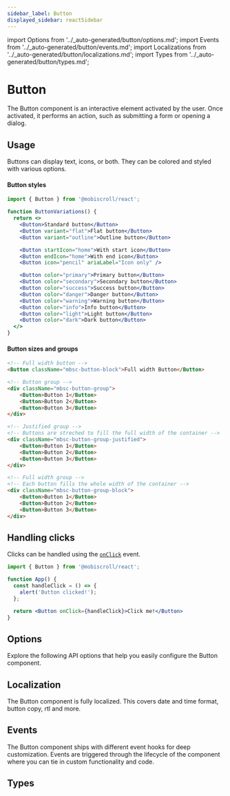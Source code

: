 ```yaml
---
sidebar_label: Button
displayed_sidebar: reactSidebar
---
```


import Options from '../\_auto-generated/button/options.md';
import Events from '../\_auto-generated/button/events.md';
import Localizations from '../\_auto-generated/button/localizations.md';
import Types from '../\_auto-generated/button/types.md';

# Button

The Button component is an interactive element activated by the user.
Once activated, it performs an action, such as submitting a form or opening a dialog.

## Usage

Buttons can display text, icons, or both. They can be colored and styled with various options.

#### Button styles

```jsx
import { Button } from '@mobiscroll/react';

function ButtonVariations() {
  return <>
    <Button>Standard button</Button>
    <Button variant="flat">Flat button</Button>
    <Button variant="outline">Outline button</Button>

    <Button startIcon="home">With start icon</Button>
    <Button endIcon="home">With end icon</Button>
    <Button icon="pencil" ariaLabel="Icon only" />

    <Button color="primary">Primary button</Button>
    <Button color="secondary">Secondary button</Button>
    <Button color="success">Success button</Button>
    <Button color="danger">Danger button</Button>
    <Button color="warning">Warning button</Button>
    <Button color="info">Info button</Button>
    <Button color="light">Light button</Button>
    <Button color="dark">Dark button</Button>
  </>
}
```

#### Button sizes and groups

```html
<!-- Full width button -->
<Button className="mbsc-button-block">Full width Button</Button>

<!-- Button group -->
<div className="mbsc-button-group">
    <Button>Button 1</Button>
    <Button>Button 2</Button>
    <Button>Button 3</Button>
</div>

<!-- Justified group -->
<!-- Buttons are streched to fill the full width of the container -->
<div className="mbsc-button-group-justified">
    <Button>Button 1</Button>
    <Button>Button 2</Button>
    <Button>Button 3</Button>
</div>

<!-- Full width group -->
<!-- Each button fills the whole width of the container -->
<div className="mbsc-button-group-block">
    <Button>Button 1</Button>
    <Button>Button 2</Button>
    <Button>Button 3</Button>
</div>
```

## Handling clicks

Clicks can be handled using the [`onClick`](#event-onClick) event.

```jsx
import { Button } from '@mobiscroll/react';

function App() {
  const handleClick = () => {
    alert('Button clicked!');
  };

  return <Button onClick={handleClick}>Click me!</Button>
}
```

<div className="option-list">

## Options
Explore the following API options that help you easily configure the Button component.

<Options />

## Localization
The Button component is fully localized. This covers date and time format, button copy, rtl and more.

<Localizations />

## Events
The Button component ships with different event hooks for deep customization. Events are triggered through the lifecycle of the component where you can tie in custom functionality and code.

<Events />

## Types

<Types />

</div>
